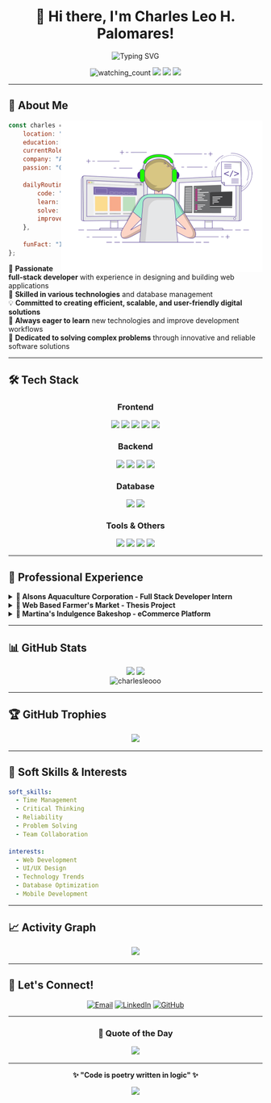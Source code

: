 <div align="center">
  
# 👋 Hi there, I'm Charles Leo H. Palomares!
  
<img src="https://readme-typing-svg.herokuapp.com?font=Fira+Code&pause=1000&color=2E9FFF&center=true&vCenter=true&width=435&lines=Full-Stack+Developer;Problem+Solver;Tech+Enthusiast;Always+Learning!" alt="Typing SVG" />

<p>
  <img src="https://komarev.com/ghpvc/?username=charlesleooo&color=brightgreen" alt="watching_count" />
  <img src="https://img.shields.io/badge/Focus-Full%20Stack%20Development-brightgreen" />
  <img src="https://img.shields.io/badge/Lives-Philippines-success" />
  <img src="https://img.shields.io/badge/Languages-JavaScript%20%7C%20Python%20%7C%20PHP-brightgreen" />
</p>

</div>

---

## 🚀 About Me

<img align="right" alt="Coding" width="400" src="https://raw.githubusercontent.com/devSouvik/devSouvik/master/gif3.gif">

```javascript
const charles = {
    location: "General Santos City, Philippines",
    education: "STI College Gen. Santos - Computer Science",
    currentRole: "Full Stack Developer",
    company: "Alsons Aquaculture Corporation",
    passion: "Creating scalable digital solutions",
    
    dailyRoutine: {
        code: "Always",
        learn: "Continuously",
        solve: "Complex problems",
        improve: "Development workflows"
    },
    
    funFact: "I turn coffee into code! ☕→💻"
};
```

🌟 **Passionate full-stack developer** with experience in designing and building web applications  
🎯 **Skilled in various technologies** and database management  
💡 **Committed to creating efficient, scalable, and user-friendly digital solutions**  
🚀 **Always eager to learn** new technologies and improve development workflows  
🔧 **Dedicated to solving complex problems** through innovative and reliable software solutions  

---

## 🛠️ Tech Stack

<div align="center">

### Frontend
<img src="https://img.shields.io/badge/HTML5-E34F26?style=for-the-badge&logo=html5&logoColor=white" />
<img src="https://img.shields.io/badge/CSS3-1572B6?style=for-the-badge&logo=css3&logoColor=white" />
<img src="https://img.shields.io/badge/JavaScript-F7DF1E?style=for-the-badge&logo=javascript&logoColor=black" />
<img src="https://img.shields.io/badge/React-20232A?style=for-the-badge&logo=react&logoColor=61DAFB" />
<img src="https://img.shields.io/badge/Bootstrap-563D7C?style=for-the-badge&logo=bootstrap&logoColor=white" />

### Backend
<img src="https://img.shields.io/badge/PHP-777BB4?style=for-the-badge&logo=php&logoColor=white" />
<img src="https://img.shields.io/badge/Python-3776AB?style=for-the-badge&logo=python&logoColor=white" />
<img src="https://img.shields.io/badge/Laravel-FF2D20?style=for-the-badge&logo=laravel&logoColor=white" />
<img src="https://img.shields.io/badge/Node.js-43853D?style=for-the-badge&logo=node.js&logoColor=white" />

### Database
<img src="https://img.shields.io/badge/MySQL-00000F?style=for-the-badge&logo=mysql&logoColor=white" />
<img src="https://img.shields.io/badge/PostgreSQL-316192?style=for-the-badge&logo=postgresql&logoColor=white" />

### Tools & Others
<img src="https://img.shields.io/badge/Git-F05032?style=for-the-badge&logo=git&logoColor=white" />
<img src="https://img.shields.io/badge/GitHub-100000?style=for-the-badge&logo=github&logoColor=white" />
<img src="https://img.shields.io/badge/Visual_Studio_Code-0078D4?style=for-the-badge&logo=visual%20studio%20code&logoColor=white" />
<img src="https://img.shields.io/badge/Figma-F24E1E?style=for-the-badge&logo=figma&logoColor=white" />

</div>

---

## 💼 Professional Experience

<details>
<summary><b>🏢 Alsons Aquaculture Corporation - Full Stack Developer Intern</b></summary>
<br>
<i>February 2025 - Present</i>

**🔧 User Access Request Form System**
- ✅ Developed a comprehensive system for managing user access requests with approval workflow
- 🗄️ Designed optimized database schema for user requests, approvals, and access levels
- ⚡ Implemented admin functionalities for reviewing, approving, or declining requests
- 📧 Integrated email notifications to keep users informed of request status updates

</details>

<details>
<summary><b>🌾 Web Based Farmer's Market - Thesis Project</b></summary>
<br>
<i>STI College Gen. Santos</i>

**🛒 Supply-Demand Forecasting Platform**
- 🚀 Developed a platform enabling farmers to sell directly to customers
- 📊 Designed optimized database schema for products, orders, and user management
- 📱 Implemented real-time product availability and order tracking features
- 💳 Integrated payment gateways and supply-demand forecasting with price prediction
- 🎨 Ensured seamless user experience with responsive design for all devices

</details>

<details>
<summary><b>🧁 Martina's Indulgence Bakeshop - eCommerce Platform</b></summary>
<br>

**🍰 Cake & Pastry Online Store**
- 🛍️ Developed comprehensive eCommerce website with product listings and shopping cart
- 💾 Designed efficient database schema for inventory and order management
- 🔐 Implemented secure user authentication and admin dashboard
- 💰 Integrated payment gateways for seamless transactions

</details>

---

## 📊 GitHub Stats

<div align="center">
  <img height="180em" src="https://github-readme-stats.vercel.app/api?username=charlesleooo&show_icons=true&theme=tokyonight&include_all_commits=true&count_private=true"/>
  <img height="180em" src="https://github-readme-stats.vercel.app/api/top-langs/?username=charlesleooo&layout=compact&langs_count=7&theme=tokyonight"/>
</div>

<div align="center">
  <img src="https://github-readme-streak-stats.herokuapp.com/?user=charlesleooo&theme=tokyonight" alt="charlesleooo" />
</div>

---

## 🏆 GitHub Trophies

<div align="center">
  <img src="https://github-profile-trophy.vercel.app/?username=charlesleooo&theme=tokyonight&no-frame=false&no-bg=true&margin-w=4" />
</div>

---

## 🌟 Soft Skills & Interests

```yaml
soft_skills:
  - Time Management
  - Critical Thinking
  - Reliability
  - Problem Solving
  - Team Collaboration

interests:
  - Web Development
  - UI/UX Design
  - Technology Trends
  - Database Optimization
  - Mobile Development
```

---

## 📈 Activity Graph

<div align="center">
  <img src="https://github-readme-activity-graph.vercel.app/graph?username=charlesleooo&theme=tokyo-night&bg_color=1a1b27&color=be90f2&line=73daca&point=f9e2af&area=true&hide_border=true" />
</div>

---

## 🤝 Let's Connect!

<div align="center">
  
[![Email](https://img.shields.io/badge/Email-D14836?style=for-the-badge&logo=gmail&logoColor=white)](mailto:charlesleoherrera@gmail.com)
[![LinkedIn](https://img.shields.io/badge/LinkedIn-0077B5?style=for-the-badge&logo=linkedin&logoColor=white)](https://linkedin.com/in/charlesleooo)
[![GitHub](https://img.shields.io/badge/GitHub-100000?style=for-the-badge&logo=github&logoColor=white)](https://github.com/charlesleooo)

</div>

---

<div align="center">
  
### 💭 Quote of the Day
  
<img src="https://quotes-github-readme.vercel.app/api?type=horizontal&theme=tokyonight" />

</div>

---

<div align="center">
  
**✨ "Code is poetry written in logic" ✨**

<img src="https://raw.githubusercontent.com/Trilokia/Trilokia/379277808c61ef204768a61bbc5d25bc7798ccf1/bottom_header.svg" />

</div>
